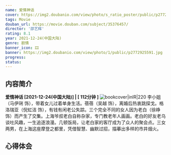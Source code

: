 ```yaml
---
name: 爱情神话
cover: https://img2.doubanio.com/view/photo/s_ratio_poster/public/p2772925591.jpg
tags: Movie
douban_url: https://movie.douban.com/subject/35376457/
director: '邵艺辉'
rating: 8.1
year: 2021-12-24(中国大陆)
genre: 剧情
banner_icon: 🎞
banner: https://img2.doubanio.com/view/photo/1/public/p2772925591.jpg
progress:
status: 
---
```

## 内容简介
**爱情神话 [2021-12-24(中国大陆)] | [ 112分钟 ]** ![bookcover|inlR|220](https://img2.doubanio.com/view/photo/s_ratio_poster/public/p2772925591.jpg)
李小姐（马伊琍 饰），带着女儿过着单身生活。蓓蓓（吴越 饰），离婚后热衷跳探戈。格洛瑞亚（倪虹洁 饰），有钱有闲老公失踪。三个完全不同的女人因为老白（徐峥 饰）而产生了交集。上海爷叔老白自称杂家，专门教老年人画画。老白的好友老乌谈吐风趣，一生追逐浪漫。几顿饭局，让老白家的客厅成为了众人的聚会点。三女两男，在上海这座摩登之都里，凭借智慧、幽默过招，描摹出多样的市井烟火。
## 心得体会
